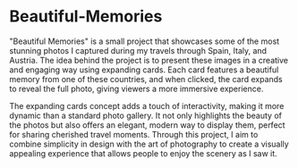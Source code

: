 # Beautiful-Memories
"Beautiful Memories" is a small project that showcases some of the most stunning photos I captured during my travels through Spain, Italy, and Austria. The idea behind the project is to present these images in a creative and engaging way using expanding cards. Each card features a beautiful memory from one of these countries, and when clicked, the card expands to reveal the full photo, giving viewers a more immersive experience.

The expanding cards concept adds a touch of interactivity, making it more dynamic than a standard photo gallery. It not only highlights the beauty of the photos but also offers an elegant, modern way to display them, perfect for sharing cherished travel moments. Through this project, I aim to combine simplicity in design with the art of photography to create a visually appealing experience that allows people to enjoy the scenery as I saw it.
